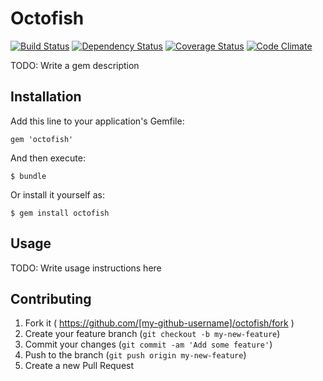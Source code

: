 # Octofish

[![Build Status](https://travis-ci.org/ivdma/octofish.svg?branch=v0.0.1)](https://travis-ci.org/ivdma/octofish)
[![Dependency Status](https://gemnasium.com/ivdma/octofish.svg)](https://gemnasium.com/ivdma/octofish)
[![Coverage Status](https://coveralls.io/repos/ivdma/octofish/badge.png)](https://coveralls.io/r/ivdma/octofish)
[![Code Climate](https://codeclimate.com/github/ivdma/octofish.png)](https://codeclimate.com/github/ivdma/octofish)

TODO: Write a gem description

## Installation

Add this line to your application's Gemfile:

    gem 'octofish'

And then execute:

    $ bundle

Or install it yourself as:

    $ gem install octofish

## Usage

TODO: Write usage instructions here

## Contributing

1. Fork it ( https://github.com/[my-github-username]/octofish/fork )
2. Create your feature branch (`git checkout -b my-new-feature`)
3. Commit your changes (`git commit -am 'Add some feature'`)
4. Push to the branch (`git push origin my-new-feature`)
5. Create a new Pull Request
